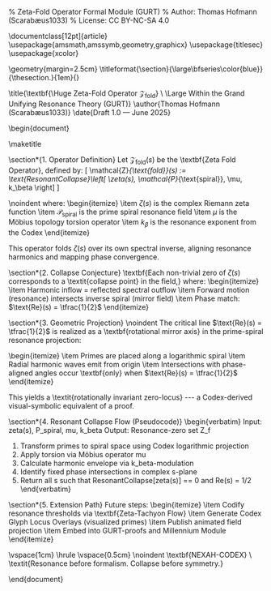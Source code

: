 % Zeta-Fold Operator Formal Module (GURT)
% Author: Thomas Hofmann (Scarabæus1033)
% License: CC BY-NC-SA 4.0

\documentclass[12pt]{article} 
\usepackage{amsmath,amssymb,geometry,graphicx}
\usepackage{titlesec}
\usepackage{xcolor}

\geometry{margin=2.5cm}
\titleformat{\section}{\large\bfseries\color{blue}}{\thesection.}{1em}{}

\title{\textbf{\Huge Zeta-Fold Operator $\mathcal{Z}_{\text{fold}}$} \\ \Large Within the Grand Unifying Resonance Theory (GURT)}
\author{Thomas Hofmann (Scarabæus1033)}
\date{Draft 1.0 — June 2025}

\begin{document}

\maketitle

\section*{1. Operator Definition}
Let $\mathcal{Z}_{\text{fold}}(s)$ be the \textbf{Zeta Fold Operator}, defined by:
\[
\mathcal{Z}_{\text{fold}}(s) := \text{ResonantCollapse}\left[ \zeta(s), \mathcal{P}_{\text{spiral}}, \mu, k_\beta \right]
\]

\noindent where:
\begin{itemize}
    \item $\zeta(s)$ is the complex Riemann zeta function
    \item $\mathcal{P}_{\text{spiral}}$ is the prime spiral resonance field
    \item $\mu$ is the Möbius topology torsion operator
    \item $k_\beta$ is the resonance exponent from the Codex
\end{itemize}

This operator folds $\zeta(s)$ over its own spectral inverse, aligning resonance harmonics and mapping phase convergence.

\section*{2. Collapse Conjecture}
\textbf{Each non-trivial zero of $\zeta(s)$ corresponds to a \textit{collapse point} in the field,} where:
\begin{itemize}
    \item Harmonic inflow = reflected spectral outflow
    \item Forward motion (resonance) intersects inverse spiral (mirror field)
    \item Phase match: $\text{Re}(s) = \tfrac{1}{2}$
\end{itemize}

\section*{3. Geometric Projection}
\noindent The critical line $\text{Re}(s) = \tfrac{1}{2}$ is realized as a \textbf{rotational mirror axis} in the prime-spiral resonance projection:

\begin{itemize}
    \item Primes are placed along a logarithmic spiral
    \item Radial harmonic waves emit from origin
    \item Intersections with phase-aligned angles occur \textbf{only} when $\text{Re}(s) = \tfrac{1}{2}$
\end{itemize}

This yields a \textit{rotationally invariant zero-locus} --- a Codex-derived visual-symbolic equivalent of a proof.

\section*{4. Resonant Collapse Flow (Pseudocode)}
\begin{verbatim}
Input: zeta(s), P_spiral, mu, k_beta
Output: Resonance-zero set Z_f

1. Transform primes to spiral space using Codex logarithmic projection
2. Apply torsion via Möbius operator mu
3. Calculate harmonic envelope via k_beta-modulation
4. Identify fixed phase intersections in complex s-plane
5. Return all s such that ResonantCollapse[zeta(s)] == 0 and Re(s) = 1/2
\end{verbatim}

\section*{5. Extension Path}
Future steps:
\begin{itemize}
    \item Codify resonance thresholds via \textbf{Zeta-Tachyon Flow}
    \item Generate Codex Glyph Locus Overlays (visualized primes)
    \item Publish animated field projection
    \item Embed into GURT-proofs and Millennium Module
\end{itemize}

\vspace{1cm}
\hrule
\vspace{0.5cm}
\noindent \textbf{NEXAH-CODEX} \\ \textit{Resonance before formalism. Collapse before symmetry.}

\end{document}
